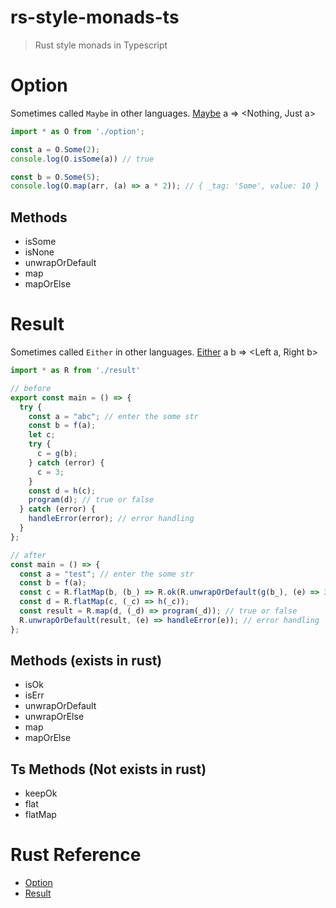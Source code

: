 # rs-style-monads-ts
> Rust style monads in Typescript

# Option
Sometimes called `Maybe` in other languages. [Maybe](https://hackage.haskell.org/package/base-4.17.0.0/docs/Data-Maybe.html) a => <Nothing, Just a>

```typescript
import * as O from './option';

const a = O.Some(2);
console.log(O.isSome(a)) // true

const b = O.Some(5);
console.log(O.map(arr, (a) => a * 2)); // { _tag: 'Some', value: 10 }

```
## Methods
- isSome
- isNone
- unwrapOrDefault 
- map
- mapOrElse

# Result
Sometimes called `Either` in other languages. [Either](https://hackage.haskell.org/package/base-4.17.0.0/docs/Data-Either.html) a b => <Left a, Right b>

```typescript
import * as R from './result'

// before
export const main = () => {
  try {
    const a = "abc"; // enter the some str
    const b = f(a);
    let c;
    try {
      c = g(b);
    } catch (error) {
      c = 3;
    }
    const d = h(c);
    program(d); // true or false
  } catch (error) {
    handleError(error); // error handling
  }
};

// after
const main = () => {
  const a = "test"; // enter the some str
  const b = f(a);
  const c = R.flatMap(b, (b_) => R.ok(R.unwrapOrDefault(g(b_), (e) => 3)));
  const d = R.flatMap(c, (_c) => h(_c));
  const result = R.map(d, (_d) => program(_d)); // true or false
  R.unwrapOrDefault(result, (e) => handleError(e)); // error handling 
};
```

## Methods (exists in rust)
- isOk 
- isErr
- unwrapOrDefault
- unwrapOrElse
- map
- mapOrElse

## Ts Methods (Not exists in rust)
- keepOk
- flat
- flatMap

# Rust Reference 
- [Option](https://doc.rust-lang.org/std/option/enum.Option.html#)
- [Result](https://doc.rust-lang.org/std/result/enum.Result.html#)